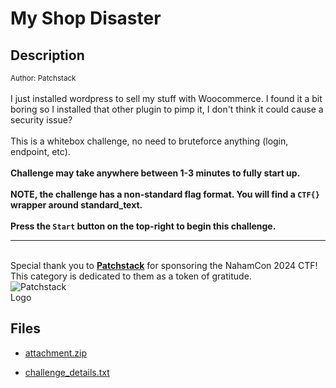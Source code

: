# My Shop Disaster

## Description

<small>Author: Patchstack</small><br><br>I just installed wordpress to sell my stuff with Woocommerce. I found it a bit boring so I installed that other plugin to pimp it, I don't think it could cause a security issue? <br><br> This is a whitebox challenge, no need to bruteforce anything (login, endpoint, etc). <br><br> <b>Challenge may take anywhere between 1-3 minutes to fully start up.</b> <br><br> <b>NOTE, the challenge has a non-standard flag format. You will find a <code>CTF{}</code> wrapper around standard_text.</b> <br><br> <b>Press the <code>Start</code> button on the top-right to begin this challenge.</b> <br> <hr> <br> Special thank you to <b><a href="https://patchstack.com/">Patchstack</a></b> for sponsoring the NahamCon 2024 CTF! This category is dedicated to them as a token of gratitude. <br> <img style="max-width: 22%;" src="https://images.squarespace-cdn.com/content/v1/602c7af03d9bab5833f7d129/6645ac49-fad3-4ad9-af77-26242ceb589f/patchstack_logo_light.png?format=1500w" alt="Patchstack Logo">


## Files

* [attachment.zip](files/attachment.zip)

* [challenge_details.txt](files/challenge_details.txt)

